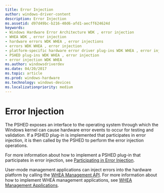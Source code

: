 ```yaml
---
title: Error Injection
author: windows-driver-content
description: Error Injection
ms.assetid: d97d49bc-b216-40d6-afd1-aecff624624d
keywords:
- Windows Hardware Error Architecture WDK , error injection
- WHEA WDK , error injection
- hardware errors WDK WHEA , error injections
- errors WDK WHEA , error injection
- platform-specific hardware error driver plug-ins WDK WHEA , error injection
- PSHED plug-ins WDK WHEA , error injection
- error injection WDK WHEA
ms.author: windowsdriverdev
ms.date: 04/20/2017
ms.topic: article
ms.prod: windows-hardware
ms.technology: windows-devices
ms.localizationpriority: medium
---
```


# Error Injection


The PSHED exposes an interface to the operating system through which the Windows kernel can cause hardware error events to occur for testing and validation. If a PSHED plug-in is implemented that participates in error injection, it is then called by the PSHED to perform the error injection operations.

For more information about how to implement a PSHED plug-in that participates in error injection, see [Participating in Error Injection](participating-in-error-injection.md).

User-mode management applications can inject errors into the hardware platform by calling the [WHEA Management API](https://msdn.microsoft.com/library/windows/hardware/ff560556). For more information about how to implement WHEA management applications, see [WHEA Management Applications](whea-management-applications.md).

 

 




